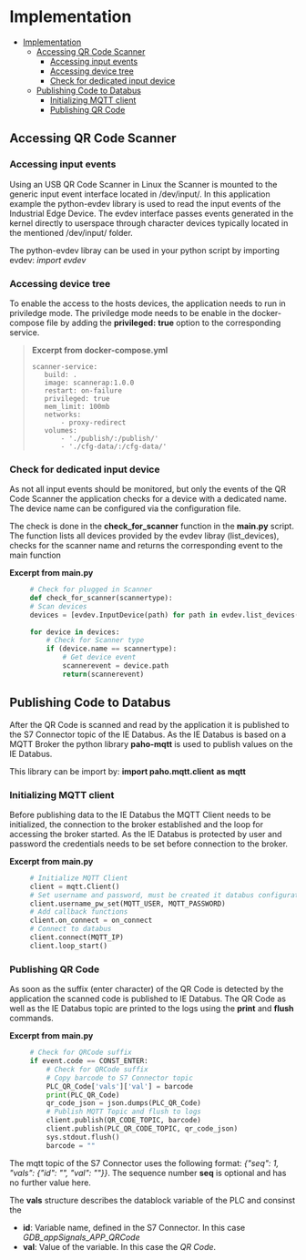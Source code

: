 # Implementation

- [Implementation](#implementation)
  - [Accessing QR Code Scanner](#accessing-qr-code-scanner)
    - [Accessing input events](#accessing-input-events)
    - [Accessing device tree](#accessing-device-tree)
    - [Check for dedicated input device](#check-for-dedicated-input-device)
  - [Publishing Code to Databus](#publishing-code-to-databus)
    - [Initializing MQTT client](#initializing-mqtt-client)
    - [Publishing QR Code](#publishing-qr-code)

## Accessing QR Code Scanner

### Accessing input events

Using an USB QR Code Scanner in Linux the Scanner is mounted to the generic input event interface located in /dev/input/. In this application example the python-evdev library is used to read the input events of the Industrial Edge Device. The evdev interface passes events generated in the kernel directly to userspace through character devices typically located in the mentioned /dev/input/ folder.

The python-evdev libray can be used in your python script by importing evdev: *import evdev*

### Accessing device tree

To enable the access to the hosts devices, the application needs to run in priviledge mode. The priviledge mode needs to be enable in the docker-compose file by adding the **privileged:** **true** option to the corresponding service.

>**Excerpt from docker-compose.yml**
>
>     scanner-service:
>        build: .
>        image: scannerap:1.0.0
>        restart: on-failure
>        privileged: true
>        mem_limit: 100mb
>        networks:
>            - proxy-redirect
>        volumes:
>            - './publish/:/publish/'
>            - './cfg-data/:/cfg-data/'

### Check for dedicated input device

As not all input events should be monitored, but only the events of the QR Code Scanner the application checks for a device with a dedicated name. The device name can be configured via the configuration file.

The check is done in the **check_for_scanner** function in the **main.py** script. The function lists all devices provided by the evdev libray (list_devices), checks for the scanner name and returns the corresponding event to the main function

**Excerpt from main.py**

```python
     # Check for plugged in Scanner
     def check_for_scanner(scannertype):
     # Scan devices
     devices = [evdev.InputDevice(path) for path in evdev.list_devices()]
    
     for device in devices:
         # Check for Scanner type 
         if (device.name == scannertype):
             # Get device event
             scannerevent = device.path
             return(scannerevent)
```

## Publishing Code to Databus

After the QR Code is scanned and read by the application it is published to the S7 Connector topic of the IE Databus. As the IE Databus is based on a MQTT Broker the python library **paho-mqtt** is used to publish values on the IE Databus.

This library can be import by: **import paho.mqtt.client** **as** **mqtt**

### Initializing MQTT client

Before publishing data to the IE Databus the MQTT Client needs to be initialized, the connection to the broker established and the loop for accessing the broker started. As the IE Databus is protected by user and password the credentials needs to be set before connection to the broker.

**Excerpt from main.py**

```python
     # Initialize MQTT Client
     client = mqtt.Client()
     # Set username and password, must be created it databus configurator
     client.username_pw_set(MQTT_USER, MQTT_PASSWORD)
     # Add callback functions
     client.on_connect = on_connect
     # Connect to databus
     client.connect(MQTT_IP)
     client.loop_start()
```

### Publishing QR Code

As soon as the suffix (enter character) of the QR Code is detected by the application the scanned code is published to IE Databus. The QR Code as well as the IE Databus topic are printed to the logs using the **print** and **flush** commands.

**Excerpt from main.py**

```python
     # Check for QRCode suffix
     if event.code == CONST_ENTER:
         # Check for QRCode suffix
         # Copy barcode to S7 Connector topic
         PLC_QR_Code['vals']['val'] = barcode
         print(PLC_QR_Code)
         qr_code_json = json.dumps(PLC_QR_Code)
         # Publish MQTT Topic and flush to logs
         client.publish(QR_CODE_TOPIC, barcode)
         client.publish(PLC_QR_CODE_TOPIC, qr_code_json)
         sys.stdout.flush()
         barcode = ""
```

The mqtt topic of the S7 Connector uses the following format: *{"seq": 1, "vals": {"id": "", "val": ""}}*.
The sequence number **seq** is optional and has no further value here.

The **vals** structure describes the datablock variable of the PLC and consinst the

- **id**: Variable name, defined in the S7 Connector. In this case *GDB_appSignals_APP_QRCode*
- **val**: Value of the variable. In this case the *QR Code*.
